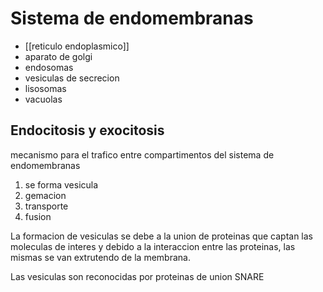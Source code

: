 # Sistema de endomembranas
- [[reticulo endoplasmico]]
- aparato de golgi
- endosomas
- vesiculas de secrecion
- lisosomas
- vacuolas

## Endocitosis y exocitosis

mecanismo para el trafico entre compartimentos del sistema de endomembranas

1. se forma vesicula
2. gemacion
3. transporte
4. fusion

La formacion de vesiculas se debe a la union de proteinas que captan las moleculas de interes y debido a la interaccion entre las proteinas, las mismas se van extrutendo de la membrana.

Las vesiculas son reconocidas por proteinas de union SNARE